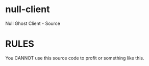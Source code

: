 # null-client
Null Ghost Client - Source


# RULES
You CANNOT use this source code to profit or something like this.
